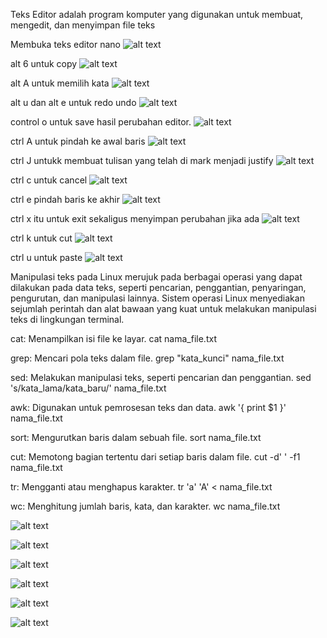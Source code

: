 Teks Editor adalah program komputer yang digunakan untuk membuat, mengedit, dan menyimpan file teks


Membuka teks editor nano
![alt text](https://github.com/sinambela99/DEVOPS-BATCH-19/blob/master/text%20editor/Membuka%20teks%20editor%20nano.png?raw=true)

alt 6 untuk copy
![alt text](https://github.com/sinambela99/DEVOPS-BATCH-19/blob/master/text%20editor/alt%206%20untuk%20copy.png?raw=true)

alt A untuk memilih kata
![alt text](https://github.com/sinambela99/DEVOPS-BATCH-19/blob/master/text%20editor/alt%20A%20%20untuk%20memilih%20kata.png?raw=true)

alt u dan alt e untuk redo undo
![alt text](https://github.com/sinambela99/DEVOPS-BATCH-19/blob/master/text%20editor/alt%20u%20dan%20alt%20e%20untuk%20redo%20undo.png?raw=true)

control o untuk save hasil perubahan editor.
![alt text](https://github.com/sinambela99/DEVOPS-BATCH-19/blob/master/text%20editor/control%20o%20untuk%20save%20hasil%20perubahan%20editor.png?raw=true)

ctrl A untuk pindah ke awal baris
![alt text](https://github.com/sinambela99/DEVOPS-BATCH-19/blob/master/text%20editor/ctrl%20A%20untuk%20pindah%20ke%20awal%20baris.png?raw=true)

ctrl J untukk membuat tulisan yang telah di mark menjadi justify
![alt text](https://github.com/sinambela99/DEVOPS-BATCH-19/blob/master/text%20editor/ctrl%20J%20untukk%20membuat%20tulisan%20yang%20telah%20di%20mark%20menjadi%20justify.png?raw=true)

ctrl c untuk cancel
![alt text](https://github.com/sinambela99/DEVOPS-BATCH-19/blob/master/text%20editor/ctrl%20c%20untuk%20cancel.png?raw=true)

ctrl e pindah baris ke akhir
![alt text](https://github.com/sinambela99/DEVOPS-BATCH-19/blob/master/text%20editor/ctrl%20e%20pindah%20baris%20ke%20akhir.png?raw=true)

ctrl x itu untuk exit sekaligus menyimpan perubahan jika ada
![alt text](https://github.com/sinambela99/DEVOPS-BATCH-19/blob/master/text%20editor/ctrl%20x%20itu%20untuk%20exit%20sekaligus%20menyimpan%20perubahan%20jika%20ada.png?raw=true)

ctrl k untuk cut
![alt text](https://github.com/sinambela99/DEVOPS-BATCH-19/blob/master/text%20editor/ctrl%20k%20untuk%20cut.png?raw=true)

ctrl u untuk paste
![alt text](https://github.com/sinambela99/DEVOPS-BATCH-19/blob/master/text%20editor/ctrl%20u%20untuk%20paste.png?raw=true)


Manipulasi teks pada Linux merujuk pada berbagai operasi yang dapat dilakukan pada data teks, 
seperti pencarian, penggantian, penyaringan, pengurutan, dan manipulasi lainnya. 
Sistem operasi Linux menyediakan sejumlah perintah dan alat bawaan yang kuat untuk melakukan manipulasi teks di lingkungan terminal.

cat: Menampilkan isi file ke layar.
cat nama_file.txt

grep: Mencari pola teks dalam file.
grep "kata_kunci" nama_file.txt

sed: Melakukan manipulasi teks, seperti pencarian dan penggantian.
sed 's/kata_lama/kata_baru/' nama_file.txt

awk: Digunakan untuk pemrosesan teks dan data.
awk '{ print $1 }' nama_file.txt

sort: Mengurutkan baris dalam sebuah file.
sort nama_file.txt

cut: Memotong bagian tertentu dari setiap baris dalam file.
cut -d' ' -f1 nama_file.txt

tr: Mengganti atau menghapus karakter.
tr 'a' 'A' < nama_file.txt

wc: Menghitung jumlah baris, kata, dan karakter.
wc nama_file.txt

![alt text](https://github.com/sinambela99/DEVOPS-BATCH-19/blob/master/manipulation%20text/cat.png?raw=true)

![alt text](https://github.com/sinambela99/DEVOPS-BATCH-19/blob/master/manipulation%20text/echo%20untuk%20menambhkan%20teks.png?raw=true)

![alt text](https://github.com/sinambela99/DEVOPS-BATCH-19/blob/master/manipulation%20text/history%7Cgrep%20sudo.png?raw=true)

![alt text](https://github.com/sinambela99/DEVOPS-BATCH-19/blob/master/manipulation%20text/sed.png?raw=true)

![alt text](?raw=true)

![alt text](?raw=true)
